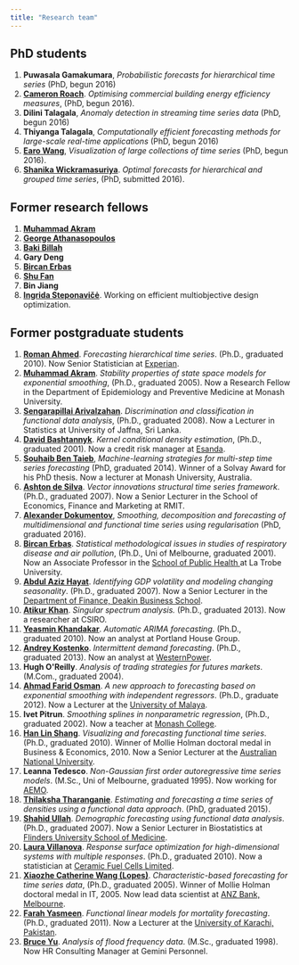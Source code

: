 ```yaml
---
title: "Research team"
---
```


## PhD students

  1. **Puwasala Gamakumara**, *Probabilistic forecasts for hierarchical time series* (PhD, begun 2016)
  1. **<a href="https://au.linkedin.com/in/cameron-roach-00873b69">Cameron Roach</a>**. *Optimising commercial building energy efficiency measures*, (PhD, begun 2016).
  1. **Dilini Talagala**, *Anomaly detection in streaming time series data* (PhD, begun 2016)
  1. **Thiyanga Talagala**, *Computationally efficient forecasting methods for large-scale real-time applications* (PhD, begun 2016)
  1. <a href="http://earo.me">**Earo Wang**</a>, *Visualization of large collections of time series* (PhD, begun 2016).
  1. **<a class="vt-p" href="http://www.linkedin.com/profile/view?id=103511879">Shanika Wickramasuriya</a>**. *Optimal forecasts for hierarchical and grouped time series*, (PhD, submitted 2016).

## Former research fellows

  1. **<a class="vt-p" href="http://www.med.monash.edu.au/epidemiology/staff/academic/akram.html">Muhammad Akram</a>**
  1. <a class="vt-p" href="http://monash.edu/research/people/profiles/profile.html?sid=2981&amp;pid=3333">**George Athanasopoulos**</a>
  1. <a class="vt-p" href="http://www.med.monash.edu.au/epidemiology/staff/academic/billah.html">**Baki Billah**</a>
  1. **Gary Deng**
  1. **<a class="vt-p" href="http://www.latrobe.edu.au/health/about/staff/profile?uname=BErbas">Bircan Erbas</a>**
  1. **<a class="vt-p" href="http://users.monash.edu.au/~shufan/">Shu Fan</a>**
  1. **Bin Jiang**
  1. **<a class="vt-p" href="http://users.monash.edu/~ingridas/">Ingrida Steponavičė</a>**. Working on efficient multiobjective design optimization.

## Former postgraduate students

  1. **<a href="https://au.linkedin.com/in/romanahmed">Roman Ahmed</a>**. *Forecasting hierarchical time series*. (Ph.D., graduated 2010). Now Senior Statistician at <a class="vt-p" href="http://www.experian.com.au/">Experian</a>.
  1. **<a class="vt-p" href="http://www.med.monash.edu.au/epidemiology/staff/academic/akram.html">Muhammad Akram</a>**. *Stability properties of state space models for exponential smoothing*, (Ph.D., graduated 2005). Now a Research Fellow in the Department of Epidemiology and Preventive Medicine at Monash University.
  1. **<a class="vt-p" href="https://scholar.google.com/citations?user=jOoVou0AAAAJ&amp;hl=en">Sengarapillai Arivalzahan</a>**. *Discrimination and classification in functional data analysis*, (Ph.D., graduated 2008). Now a Lecturer in Statistics at University of Jaffna, Sri Lanka.
  1. **<a href="https://au.linkedin.com/in/david-bashtannyk-53b30796">David Bashtannyk</a>**. *Kernel conditional density estimation*, (Ph.D., graduated 2001). Now a credit risk manager at <a class="vt-p" href="http://www.esanda.com">Esanda</a>.
  1. **<a class="vt-p" href="http://souhaib-bentaieb.com/">Souhaib Ben Taieb</a>**, *Machine-learning strategies for multi-step time series forecasting* (PhD, graduated 2014). Winner of a Solvay Award for his PhD thesis. Now a lecturer at Monash University, Australia.
  1. **<a class="vt-p" href="http://www.rmit.edu.au/contact/staff-contacts/academic-staff/d/de-silva-dr-ashton">Ashton de Silva</a>**. *Vector innovations structural time series framework*. (Ph.D., graduated 2007). Now a Senior Lecturer in the School of Economics, Finance and Marketing at RMIT.
  1. **<a href="https://sites.google.com/site/alexanderdokumentov/">Alexander Dokumentov</a>**, <em>Smoothing, decomposition and forecasting of multidimensional and functional time series using regularisation</em> (PhD, graduated 2016).
  1. **<a class="vt-p" href="http://www.latrobe.edu.au/health/about/staff/profile?uname=BErbas">Bircan Erbas</a>**. <em>Statistical methodological issues in studies of respiratory disease and air pollution</em>, (Ph.D., Uni of Melbourne, graduated 2001). Now an Associate Professor in the <a class="vt-p" href="http://www.latrobe.edu.au/health/about/staff/profile?uname=BErbas" target="_top">School of Public Health </a> at La Trobe University.
  1. **<a class="vt-p" href="http://www.deakin.edu.au/about-deakin/people/abdul-hayat-muhammad">Abdul Aziz Hayat</a>**. *Identifying GDP volatility and modeling changing seasonality*. (Ph.D., graduated 2007). Now a Senior Lecturer in the <a class="vt-p" href="http://www.deakin.edu.au/business/department-of-finance">Department of Finance, Deakin Business School</a>.
  1. **<a href="https://scholar.google.com.au/citations?user=CEc-I_cAAAAJ&amp;hl=en">Atikur Khan</a>**. *Singular spectrum analysis.* (Ph.D., graduated 2013). Now a researcher at CSIRO.
  1. **<a class="vt-p" href="https://au.linkedin.com/in/yeasminkhandakar">Yeasmin Khandakar</a>**. *Automatic ARIMA forecasting*. (Ph.D., graduated 2010). Now an analyst at Portland House Group.
  1. **<a href="http://andreykostenko.com/">Andrey Kostenko</a>**. *Intermittent demand forecasting*. (Ph.D., graduated 2013). Now an analyst at <a class="vt-p" href="http://www.westernpower.com.au/">WesternPower</a>.
  1. **Hugh O'Reilly**. *Analysis of trading strategies for futures markets*. (M.Com., graduated 2004).
  1. **<a class="vt-p" href="https://umexpert.um.edu.my/faridosman.html">Ahmad Farid Osman</a>**. *A new approach to forecasting based on exponential smoothing with independent regressors*. (Ph.D., graduate 2012). Now a Lecturer at the <a class="vt-p" href="http://um.edu.my/">University of Malaya</a>.
  1. **Ivet Pitrun**. *Smoothing splines in nonparametric regression*, (Ph.D., graduated 2002). Now a teacher at <a class="vt-p" href="http://www.monash.edu/monashcollege/" target="_top">Monash College</a>.
  1. <a class="vt-p" href="https://sites.google.com/site/hanlinshangswebsite/">**Han Lin Shang**</a>. *Visualizing and forecasting functional time series*. (Ph.D., graduated 2010). Winner of Mollie Holman doctoral medal in Business &amp; Economics, 2010. Now a Senior Lecturer at the <a class="vt-p" href="http://www.anu.edu.au">Australian National University</a>.
  1. **Leanna Tedesco**. *Non-Gaussian first order autoregressive time series models*. (M.Sc., Uni of Melbourne, graduated 1995). Now working for <a class="vt-p" href="http://aemo.com.au/">AEMO</a>.
  1. **<a href="https://au.linkedin.com/in/thilaksha-tharanganie-95519290">Thilaksha Tharanganie</a>**. *Estimating and forecasting a time series of densities using a functional data approach*. (PhD, graduated 2015).
  1. **<a class="vt-p" href="http://www.flinders.edu.au/people/Shahid.Ullah">Shahid Ullah</a>**. *Demographic forecasting using functional data analysis*. (Ph.D., graduated 2007). Now a Senior Lecturer in Biostatistics at <a class="vt-p" href="http://www.flinders.edu.au/medicine/">Flinders University School of Medicine</a>.
  1. **<a href="https://monash.edu/research/people/profiles/profile.html?sid=2287996&amp;pid=12121">Laura Villanova</a>**. *Response surface optimization for high-dimensional systems with multiple responses*. (Ph.D., graduated 2010). Now a statistician at <a class="vt-p" href="http://www.cfcl.com.au/">Ceramic Fuel Cells Limited</a>.
  1. **<a href="https://www.linkedin.com/in/catherine-lopes-30aa17a6">Xiaozhe Catherine Wang (Lopes)</a>**. *Characteristic-based forecasting for time series data*, (Ph.D., graduated 2005). Winner of Mollie Holman doctoral medal in IT, 2005. Now lead data scientist at <a class="vt-p" href="http://www.anz.com.au/">ANZ Bank, Melbourne</a>.
  1. **<a href="https://www.researchgate.net/profile/Farah_Yasmeen">Farah Yasmeen</a>**. *Functional linear models for mortality forecasting*. (Ph.D., graduated 2011). Now a Lecturer at the <a class="vt-p" href="http://uok.edu.pk/">University of Karachi, Pakistan</a>.
  1. **<a href="https://hk.linkedin.com/in/bruce-yu-198a3a10">Bruce Yu</a>**. *Analysis of flood frequency data*. (M.Sc., graduated 1998). Now HR Consulting Manager at Gemini Personnel.


